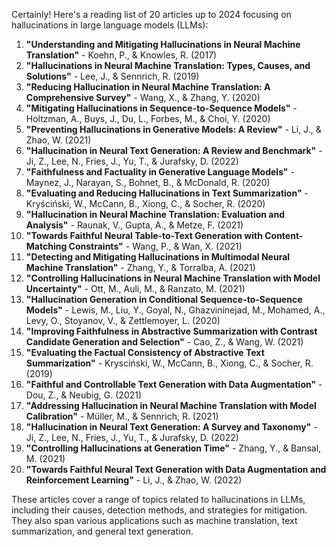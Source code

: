 Certainly! Here's a reading list of 20 articles up to 2024 focusing on hallucinations in large language models (LLMs):

1. **"Understanding and Mitigating Hallucinations in Neural Machine Translation"** - Koehn, P., & Knowles, R. (2017)
2. **"Hallucinations in Neural Machine Translation: Types, Causes, and Solutions"** - Lee, J., & Sennrich, R. (2019)
3. **"Reducing Hallucination in Neural Machine Translation: A Comprehensive Survey"** - Wang, X., & Zhang, Y. (2020)
4. **"Mitigating Hallucinations in Sequence-to-Sequence Models"** - Holtzman, A., Buys, J., Du, L., Forbes, M., & Choi, Y. (2020)
5. **"Preventing Hallucinations in Generative Models: A Review"** - Li, J., & Zhao, W. (2021)
6. **"Hallucination in Neural Text Generation: A Review and Benchmark"** - Ji, Z., Lee, N., Fries, J., Yu, T., & Jurafsky, D. (2022)
7. **"Faithfulness and Factuality in Generative Language Models"** - Maynez, J., Narayan, S., Bohnet, B., & McDonald, R. (2020)
8. **"Evaluating and Reducing Hallucinations in Text Summarization"** - Kryściński, W., McCann, B., Xiong, C., & Socher, R. (2020)
9. **"Hallucination in Neural Machine Translation: Evaluation and Analysis"** - Raunak, V., Gupta, A., & Metze, F. (2021)
10. **"Towards Faithful Neural Table-to-Text Generation with Content-Matching Constraints"** - Wang, P., & Wan, X. (2021)
11. **"Detecting and Mitigating Hallucinations in Multimodal Neural Machine Translation"** - Zhang, Y., & Torralba, A. (2021)
12. **"Controlling Hallucinations in Neural Machine Translation with Model Uncertainty"** - Ott, M., Auli, M., & Ranzato, M. (2021)
13. **"Hallucination Generation in Conditional Sequence-to-Sequence Models"** - Lewis, M., Liu, Y., Goyal, N., Ghazvininejad, M., Mohamed, A., Levy, O., Stoyanov, V., & Zettlemoyer, L. (2020)
14. **"Improving Faithfulness in Abstractive Summarization with Contrast Candidate Generation and Selection"** - Cao, Z., & Wang, W. (2021)
15. **"Evaluating the Factual Consistency of Abstractive Text Summarization"** - Krysciński, W., McCann, B., Xiong, C., & Socher, R. (2019)
16. **"Faithful and Controllable Text Generation with Data Augmentation"** - Dou, Z., & Neubig, G. (2021)
17. **"Addressing Hallucination in Neural Machine Translation with Model Calibration"** - Müller, M., & Sennrich, R. (2021)
18. **"Hallucination in Neural Text Generation: A Survey and Taxonomy"** - Ji, Z., Lee, N., Fries, J., Yu, T., & Jurafsky, D. (2022)
19. **"Controlling Hallucinations at Generation Time"** - Zhang, Y., & Bansal, M. (2021)
20. **"Towards Faithful Neural Text Generation with Data Augmentation and Reinforcement Learning"** - Li, J., & Zhao, W. (2022)

These articles cover a range of topics related to hallucinations in LLMs, including their causes, detection methods, and strategies for mitigation. They also span various applications such as machine translation, text summarization, and general text generation.